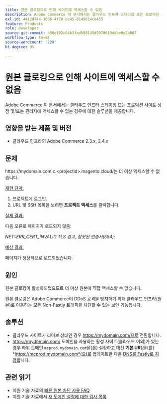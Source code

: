 ```yaml
---
title: 원본 클로킹으로 인해 사이트에 액세스할 수 없음
description: Adobe Commerce 이 문서에서는 클라우드 인프라 스테이징 또는 프로덕션 사이트 상점 및/또는 관리자에 액세스할 수 없는 경우에 대한 솔루션을 제공합니다.
exl-id: 4412d744-3066-4f78-bc45-8149614ce455
feature: Products
role: Developer
source-git-commit: b58e182c64b3fad508145d9078619ddbe0e2b887
workflow-type: tm+mt
source-wordcount: '229'
ht-degree: 0%

---
```


# 원본 클로킹으로 인해 사이트에 액세스할 수 없음

Adobe Commerce 이 문서에서는 클라우드 인프라 스테이징 또는 프로덕션 사이트 상점 및/또는 관리자에 액세스할 수 없는 경우에 대한 솔루션을 제공합니다.

## 영향을 받는 제품 및 버전

* 클라우드 인프라의 Adobe Commerce 2.3.x, 2.4.x

## 문제

https:/&#x200B;/mydomain.com.c.&lt;projectid>.magento.cloud/는 더 이상 액세스할 수 없습니다.

<u>재현 단계:</u>

1. 프로젝트에 로그인.
1. URL 및 SSH 목록을 보려면 **프로젝트 액세스**&#x200B;를 클릭합니다.

<u>실제 결과:</u>

다음 오류로 페이지가 로드되지 않음:

*NET::ERR\_CERT\_INVALID* *TLS 경고, 잘못된 인증서(554):*

<u>예상 결과:</u>

페이지가 정상적으로 로드되었습니다.

## 원인

원본 클로킹이 활성화되었으므로 더 이상 원본에 직접 액세스할 수 없습니다.

원본 클로킹은 Adobe Commerce이 DDoS 공격을 방지하기 위해 클라우드 인프라(원본)로 이동하는 모든 Non-Fastly 트래픽을 차단할 수 있는 보안 기능입니다.

## 솔루션

* 클라우드 사이트가 라이브 상태인 경우 https://mydomain.com/으로 전환합니다.
* https://mydomain.com/ 도메인을 사용하는 활성 사이트(클라우드 이외)가 있는 경우 하위 도메인 `mcprod.mydomain.com`을(를) 설정하고 대신 **기본 URL**&#x200B;을(를) *https://mcprod.mydomain.com*(으)로 업데이트한 다음 [DNS를 Fastly로 지정](https://experienceleague.adobe.com/en/docs/commerce-cloud-service/user-guide/cdn/setup-fastly/fastly-configuration#update-dns-configuration-with-development-settings)합니다.

## 관련 읽기

* 지원 기술 자료의 [빠른 원본 차단 사용 FAQ](/help/faq/general/fastly-origin-cloaking-enablement-faq.md)
* 지원 기술 자료에서 [새 도메인 설정에 대한 검사 목록](https://experienceleague.adobe.com/en/docs/commerce-knowledge-base/kb/how-to/checklist-for-setting-up-a-new-domain)
